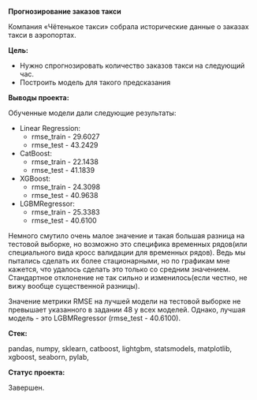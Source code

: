 **Прогнозирование заказов такси**

Компания «Чётенькое такси» собрала исторические данные о заказах такси в аэропортах.

**Цель:**
- Нужно спрогнозировать количество заказов такси на следующий час. 
- Построить модель для такого предсказания

**Выводы проекта:**

Обученные модели дали следующие результаты:
- Linear Regression:
   - rmse_train - 29.6027
   - rmse_test - 43.2429
- CatBoost:
  - rmse_train - 22.1438
  - rmse_test - 41.1839
- XGBoost:
  - rmse_train - 24.3098
  - rmse_test - 40.9638
- LGBMRegressor:
  - rmse_train - 25.3383
  - rmse_test - 40.6100
  
Немного смутило очень малое значение и такая большая разница на тестовой выборке, но возможно это специфика временных рядов(или специального вида кросс валидации для временных рядов). Ведь мы пытались сделать их более стационарными, но по графикам мне кажется, что удалось сделать это только со средним значением. Стандартное отклонение не так сильно и изменилось(если честно, не вижу вообще существенной разницы).

Значение метрики RMSE на лучшей модели на тестовой выборке не превышает указанного в задании 48 у всех моделей. Однако, лучшая модель - это LGBMRegressor (rmse_test - 40.6100). 

**Стек:**

pandas, numpy, sklearn, catboost, lightgbm, statsmodels, matplotlib, xgboost, seaborn, pylab, 

**Статус проекта:**

Завершен.

